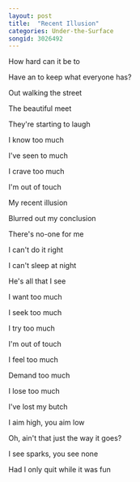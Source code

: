 ```yaml
---
layout: post
title:  "Recent Illusion"
categories: Under-the-Surface
songid: 3026492
---
```



How hard can it be to


Have an to keep what everyone has?


Out walking the street


The beautiful meet


They're starting to laugh


I know too much


I've seen to much


I crave too much


I'm out of touch


My recent illusion


Blurred out my conclusion


There's no-one for me


I can't do it right


I can't sleep at night


He's all that I see


I want too much


I seek too much


I try too much


I'm out of touch


I feel too much


Demand too much


I lose too much


I've lost my butch


I aim high, you aim low


Oh, ain't that just the way it goes?


I see sparks, you see none


Had I only quit while it was fun